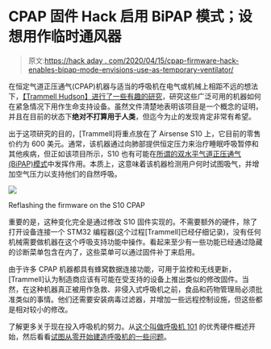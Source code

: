 # CPAP 固件 Hack 启用 BiPAP 模式；设想用作临时通风器

> 原文:[https://hack aday . com/2020/04/15/cpap-firmware-hack-enables-bipap-mode-envisions-use-as-temporary-ventilator/](https://hackaday.com/2020/04/15/cpap-firmware-hack-enables-bipap-mode-envisions-use-as-temporary-ventilator/)

在恒定气道正压通气(CPAP)机器与适当的呼吸机在电气或机械上相距不远的想法下，[【Trammell Hudson】进行了一些有趣的研究](https://airbreak.dev/)，研究这些广泛可用的机器如何在紧急情况下用作生命支持设备。虽然文件清楚地表明该项目是一个概念的证明，并且在目前的状态下**绝对不打算用于人类**，但迄今为止的发现肯定非常有希望。

出于这项研究的目的，[Trammell]将重点放在了 Airsense S10 上，它目前的零售价约为 600 美元。通常，该机器通过向肺部提供恒定压力来治疗睡眠呼吸暂停和其他疾病，但正如该项目所示，S10 也有可能在[所谓的双水平气道正压通气(BiPAP)模式](https://hackaday.com/2020/03/25/ventilators-101-what-they-do-and-how-they-work/)中发挥作用。本质上，这意味着该机器检测用户何时试图吸气，并增加空气压力以支持他们的自然呼吸。

[![](../Images/9dbb85fa63f0b27e82f2945a04a0b482.png)](https://hackaday.com/wp-content/uploads/2020/04/s10cpap_detail.jpg)

Reflashing the firmware on the S10 CPAP

重要的是，这种变化完全是通过修改 S10 固件实现的。不需要额外的硬件，除了打开设备连接一个 STM32 编程器(这个过程[Trammell]已经仔细记录)，没有任何机械需要做机器在这个呼吸支持功能中操作。看起来至少有一些功能已经通过隐藏的诊断菜单包含在内了，这些菜单可以通过固件补丁来启用。

由于许多 CPAP 机器都具有蜂窝数据连接功能，可用于监控和无线更新，[Trammell]认为制造商应该有可能在受支持的设备上推出类似的修改固件。当然，在这种机器真正被用作急救、非侵入式呼吸机之前，食品和药物管理局必须批准类似的事情。他们还需要安装病毒过滤器，并增加一些远程控制设施，但这些都是相对较小的修改。

了解更多关于现在投入呼吸机的努力。从[这个叫做呼吸机 101](https://hackaday.com/2020/03/25/ventilators-101-what-they-do-and-how-they-work/) 的优秀硬件概述开始，然后看看[试图从零开始建造呼吸机的一些问题](https://hackaday.com/2020/04/09/what-does-a-dependable-open-source-ventilator-look-like/)。